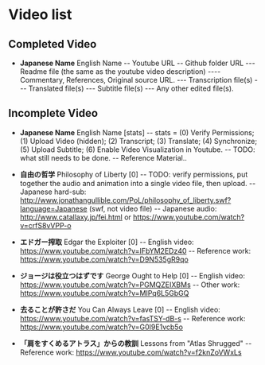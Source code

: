 # Video list

## Completed Video

- **Japanese Name** English Name 
-- Youtube URL
-- Github folder URL
--- Readme file (the same as the youtube video description)
---- Commentary, References, Original source URL.
--- Transcription file(s)
--- Translated file(s)
--- Subtitle file(s)
--- Any other edited file(s).

## Incomplete Video

- **Japanese Name** English Name [stats] 
-- stats = (0) Verify Permissions; (1) Upload Video (hidden); (2) Transcript; (3) Translate; (4) Synchronize; (5) Upload Subtitle; (6) Enable Video Visualization in Youtube.
-- TODO: what still needs to be done.
-- Reference Material..

- **自由の哲学** Philosophy of Liberty [0]
-- TODO: verify permissions, put together the audio and animation into a single video file, then upload.
-- Japanese hard-sub: http://www.jonathangullible.com/PoL/philosophy_of_liberty.swf?language=Japanese (swf, not video file)
-- Japanese audio: http://www.catallaxy.jp/fei.html or https://www.youtube.com/watch?v=crfS8vVPP-o

- **エドガー搾取** Edgar the Exploiter [0]
-- English video: https://www.youtube.com/watch?v=IFbYM2EDz40
-- Reference work: https://www.youtube.com/watch?v=D9N535gR9qo

- **ジョージは役立つはずです** George Ought to Help [0]
-- English video: https://www.youtube.com/watch?v=PGMQZEIXBMs
-- Other work: https://www.youtube.com/watch?v=MIPq6L5GbGQ

- **去ることが許さだ** You Can Always Leave [0]
-- English video: https://www.youtube.com/watch?v=fasTSY-dB-s
-- Reference work: https://www.youtube.com/watch?v=G0I9E1vcb5o

- **「肩をすくめるアトラス」からの教訓** Lessons from "Atlas Shrugged"
-- Reference work: https://www.youtube.com/watch?v=f2knZoVWxLs





































